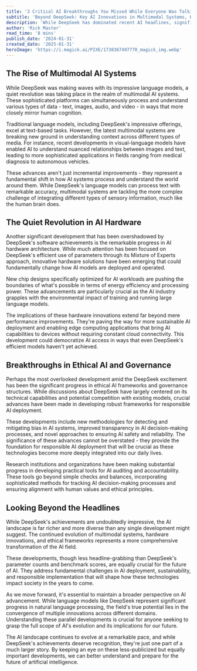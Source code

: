 ```yaml
---
title: '3 Critical AI Breakthroughs You Missed While Everyone Was Talking About DeepSeek'
subtitle: 'Beyond DeepSeek: Key AI Innovations in Multimodal Systems, Hardware, and Ethics'
description: 'While DeepSeek has dominated recent AI headlines, significant breakthroughs in multimodal AI systems, hardware architecture, and ethical frameworks have been reshaping the AI landscape. Discover these critical developments that are fundamentally changing how AI systems are built, deployed, and governed.'
author: 'Rick Master'
read_time: '8 mins'
publish_date: '2024-01-31'
created_date: '2025-01-31'
heroImage: 'https://i.magick.ai/PIXE/1738367497770_magick_img.webp'
---
```


## The Rise of Multimodal AI Systems

While DeepSeek was making waves with its impressive language models, a quiet revolution was taking place in the realm of multimodal AI systems. These sophisticated platforms can simultaneously process and understand various types of data - text, images, audio, and video - in ways that more closely mirror human cognition.

Traditional language models, including DeepSeek's impressive offerings, excel at text-based tasks. However, the latest multimodal systems are breaking new ground in understanding context across different types of media. For instance, recent developments in visual-language models have enabled AI to understand nuanced relationships between images and text, leading to more sophisticated applications in fields ranging from medical diagnosis to autonomous vehicles.

These advances aren't just incremental improvements - they represent a fundamental shift in how AI systems process and understand the world around them. While DeepSeek's language models can process text with remarkable accuracy, multimodal systems are tackling the more complex challenge of integrating different types of sensory information, much like the human brain does.

## The Quiet Revolution in AI Hardware

Another significant development that has been overshadowed by DeepSeek's software achievements is the remarkable progress in AI hardware architecture. While much attention has been focused on DeepSeek's efficient use of parameters through its Mixture of Experts approach, innovative hardware solutions have been emerging that could fundamentally change how AI models are deployed and operated.

New chip designs specifically optimized for AI workloads are pushing the boundaries of what's possible in terms of energy efficiency and processing power. These advancements are particularly crucial as the AI industry grapples with the environmental impact of training and running large language models.

The implications of these hardware innovations extend far beyond mere performance improvements. They're paving the way for more sustainable AI deployment and enabling edge computing applications that bring AI capabilities to devices without requiring constant cloud connectivity. This development could democratize AI access in ways that even DeepSeek's efficient models haven't yet achieved.

## Breakthroughs in Ethical AI and Governance

Perhaps the most overlooked development amid the DeepSeek excitement has been the significant progress in ethical AI frameworks and governance structures. While discussions about DeepSeek have largely centered on its technical capabilities and potential competition with existing models, crucial advances have been made in developing robust frameworks for responsible AI deployment.

These developments include new methodologies for detecting and mitigating bias in AI systems, improved transparency in AI decision-making processes, and novel approaches to ensuring AI safety and reliability. The significance of these advances cannot be overstated - they provide the foundation for responsible AI deployment that will be crucial as these technologies become more deeply integrated into our daily lives.

Research institutions and organizations have been making substantial progress in developing practical tools for AI auditing and accountability. These tools go beyond simple checks and balances, incorporating sophisticated methods for tracking AI decision-making processes and ensuring alignment with human values and ethical principles.

## Looking Beyond the Headlines

While DeepSeek's achievements are undoubtedly impressive, the AI landscape is far richer and more diverse than any single development might suggest. The continued evolution of multimodal systems, hardware innovations, and ethical frameworks represents a more comprehensive transformation of the AI field.

These developments, though less headline-grabbing than DeepSeek's parameter counts and benchmark scores, are equally crucial for the future of AI. They address fundamental challenges in AI deployment, sustainability, and responsible implementation that will shape how these technologies impact society in the years to come.

As we move forward, it's essential to maintain a broader perspective on AI advancement. While language models like DeepSeek represent significant progress in natural language processing, the field's true potential lies in the convergence of multiple innovations across different domains. Understanding these parallel developments is crucial for anyone seeking to grasp the full scope of AI's evolution and its implications for our future.

The AI landscape continues to evolve at a remarkable pace, and while DeepSeek's achievements deserve recognition, they're just one part of a much larger story. By keeping an eye on these less-publicized but equally important developments, we can better understand and prepare for the future of artificial intelligence.